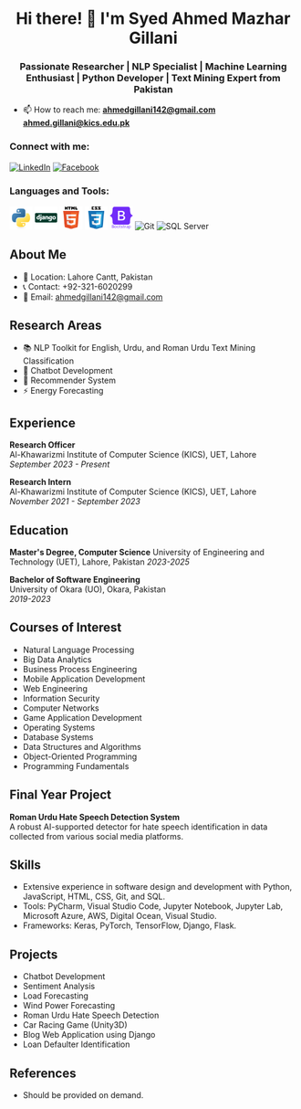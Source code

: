 <h1 align="center">Hi there! 👋 I'm Syed Ahmed Mazhar Gillani</h1>
<h3 align="center">Passionate Researcher | NLP Specialist | Machine Learning Enthusiast | Python Developer | Text Mining Expert from Pakistan</h3>

- 📫 How to reach me: **ahmedgillani142@gmail.com**
**ahmed.gillani@kics.edu.pk** 

<h3 align="left">Connect with me:</h3>
<p align="left">
<a href="https://linkedin.com/in/https://www.linkedin.com/in/ahmedgillani/" target="blank"><img align="center" src="https://raw.githubusercontent.com/rahuldkjain/github-profile-readme-generator/master/src/images/icons/Social/linked-in-alt.svg" alt="LinkedIn" height="30" width="40" /></a>
<a href="https://fb.com/https://www.facebook.com/ahmed.gillani69/" target="blank"><img align="center" src="https://raw.githubusercontent.com/rahuldkjain/github-profile-readme-generator/master/src/images/icons/Social/facebook.svg" alt="Facebook" height="30" width="40" /></a>
</p>

<h3 align="left">Languages and Tools:</h3>
<p align="left"> 
    <img src="https://raw.githubusercontent.com/devicons/devicon/master/icons/python/python-original.svg" alt="Python" width="40" height="40"/>
    <img src="https://raw.githubusercontent.com/devicons/devicon/master/icons/django/django-original.svg" alt="Django" width="40" height="40"/>
    <img src="https://raw.githubusercontent.com/devicons/devicon/master/icons/html5/html5-original-wordmark.svg" alt="HTML5" width="40" height="40"/>
    <img src="https://raw.githubusercontent.com/devicons/devicon/master/icons/css3/css3-original-wordmark.svg" alt="CSS3" width="40" height="40"/>
    <img src="https://raw.githubusercontent.com/devicons/devicon/master/icons/bootstrap/bootstrap-plain-wordmark.svg" alt="Bootstrap" width="40" height="40"/>
    <img src="https://www.vectorlogo.zone/logos/git-scm/git-scm-icon.svg" alt="Git" width="40" height="40"/>
    <img src="https://www.svgrepo.com/show/303229/microsoft-sql-server-logo.svg" alt="SQL Server" width="40" height="40"/>
</p>               

## About Me
- 📍 Location: Lahore Cantt, Pakistan
- 📞 Contact: +92-321-6020299
- 📧 Email: ahmedgillani142@gmail.com

## Research Areas
- 📚 NLP Toolkit for English, Urdu, and Roman Urdu Text Mining Classification
- 🤖 Chatbot Development
- 🎯 Recommender System
- ⚡ Energy Forecasting

## Experience
**Research Officer**  
Al-Khawarizmi Institute of Computer Science (KICS), UET, Lahore  
*September 2023 - Present*

**Research Intern**  
Al-Khawarizmi Institute of Computer Science (KICS), UET, Lahore  
*November 2021 - September 2023*

## Education
**Master's Degree, Computer Science**
University of Engineering and Technology (UET), Lahore, Pakistan
*2023-2025*

**Bachelor of Software Engineering**  
University of Okara (UO), Okara, Pakistan  
*2019-2023*

## Courses of Interest
- Natural Language Processing
- Big Data Analytics
- Business Process Engineering
- Mobile Application Development
- Web Engineering
- Information Security
- Computer Networks
- Game Application Development
- Operating Systems
- Database Systems
- Data Structures and Algorithms
- Object-Oriented Programming
- Programming Fundamentals

## Final Year Project
**Roman Urdu Hate Speech Detection System**  
A robust AI-supported detector for hate speech identification in data collected from various social media platforms.

## Skills
- Extensive experience in software design and development with Python, JavaScript, HTML, CSS, Git, and SQL.
- Tools: PyCharm, Visual Studio Code, Jupyter Notebook, Jupyter Lab, Microsoft Azure, AWS, Digital Ocean, Visual Studio.
- Frameworks: Keras, PyTorch, TensorFlow, Django, Flask.

## Projects
- Chatbot Development
- Sentiment Analysis
- Load Forecasting
- Wind Power Forecasting
- Roman Urdu Hate Speech Detection
- Car Racing Game (Unity3D)
- Blog Web Application using Django
- Loan Defaulter Identification

## References
 - Should be provided on demand.

